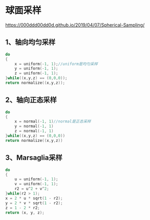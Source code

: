 # 球面采样
https://000ddd00dd0d.github.io/2019/04/07/Spherical-Sampling/

## 1、轴向均匀采样
```cpp
do
{
    x = uniform(-1, 1);//uniform是均匀采样
    y = uniform(-1, 1);
    z = uniform(-1, 1);
}while((x,y,z) == (0,0,0));
return normalize((x,y,z));
```
## 2、轴向正态采样
```cpp
do
{
    x = normal(-1, 1)//normal是正态采样
    y = normal(-1, 1)
    z = normal(-1, 1)
}while((x,y,z) == (0,0,0))
return normalize((x,y,z))

```

## 3、Marsaglia采样

```cpp
do
{
    u = uniform(-1, 1);
    v = uniform(-1, 1);
    r2 = u^2 + v^2;
}while(r2 > 1);
x = 2 * u * sqrt(1 - r2);
y = 2 * v * sqrt(1 - r2);
z = 1 - 2 * r2;
return (x, y, z);
```